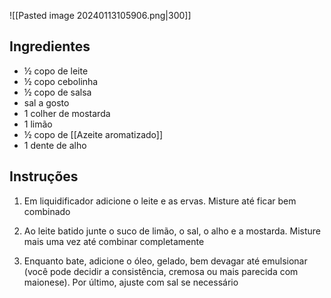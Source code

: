 ![[Pasted image 20240113105906.png|300]]
## Ingredientes 
- ½ copo de leite
- ½ copo cebolinha
- ½ copo de salsa
- sal a gosto
- 1 colher de mostarda
- 1 limão
- ½ copo de [[Azeite aromatizado]]
- 1 dente de alho

## Instruções 

1. Em liquidificador adicione o leite e as ervas. Misture até ficar bem combinado

2. Ao leite batido junte o suco de limão, o sal, o alho e a mostarda. Misture mais uma vez até combinar completamente

3. Enquanto bate, adicione o óleo, gelado, bem devagar até emulsionar (você pode decidir a consistência, cremosa ou mais parecida com maionese). Por último, ajuste com sal se necessário




